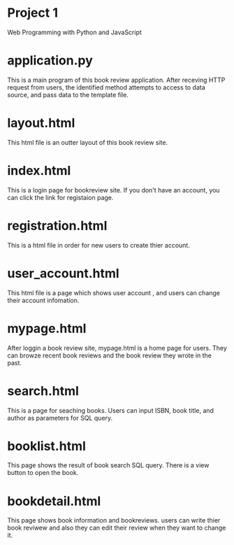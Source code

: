 # Project 1

Web Programming with Python and JavaScript

# application.py  
This is a main program of this book review application.
After receving HTTP request from users, the identified method attempts to access to data source, and pass data to the template file.

# layout.html
This html file is an outter layout of this book review site.

# index.html  
This is a login page for bookreview site.
If you don't have an account, you can click the link for registaion page.

# registration.html
This is a html file in order for new users to create thier account.

# user_account.html
This html file is a page which shows user account , and users can change their account infomation.

# mypage.html
After loggin a book review site, mypage.html is a home page for users.
They can browze recent book reviews and the book review they wrote in the past.

# search.html
This is a page for seaching books. Users can input ISBN, book title, and author as parameters for SQL query.

# booklist.html
This page shows the result of book search SQL query.
There is a view button to open the book.

# bookdetail.html
This page shows book information and bookreviews.
users can write thier book reviwew and also they can edit their review when they want to change it.

# 
